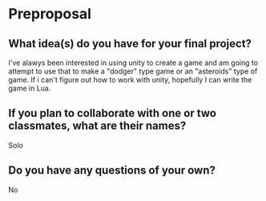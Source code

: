 # Preproposal

## What idea(s) do you have for your final project?

I've alawys been interested in using unity to create a game and am going to attempt to use that to make a "dodger" type game or an "asteroids" type of game. If i can't figure out how to work with unity, hopefully I can write the game in Lua.

## If you plan to collaborate with one or two classmates, what are their names?

Solo

## Do you have any questions of your own?

No
